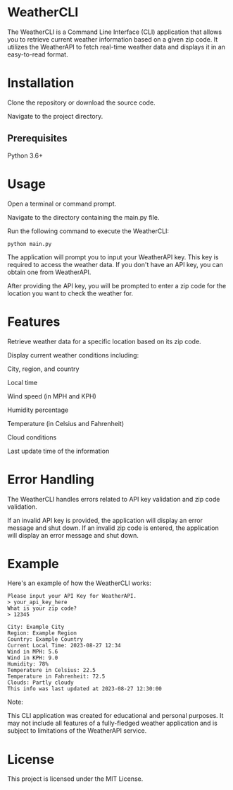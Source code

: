 # WeatherCLI
The WeatherCLI is a Command Line Interface (CLI) application that allows you to retrieve current weather information based on a given zip code. It utilizes the WeatherAPI to fetch real-time weather data and displays it in an easy-to-read format.

# Installation
Clone the repository or download the source code.

Navigate to the project directory.

## Prerequisites
Python 3.6+

# Usage
Open a terminal or command prompt.

Navigate to the directory containing the main.py file.

Run the following command to execute the WeatherCLI:

`python main.py`

The application will prompt you to input your WeatherAPI key. This key is required to access the weather data. If you don't have an API key, you can obtain one from WeatherAPI.

After providing the API key, you will be prompted to enter a zip code for the location you want to check the weather for.

# Features
Retrieve weather data for a specific location based on its zip code.

Display current weather conditions including:

City, region, and country

Local time

Wind speed (in MPH and KPH)

Humidity percentage

Temperature (in Celsius and Fahrenheit)

Cloud conditions

Last update time of the information

# Error Handling
The WeatherCLI handles errors related to API key validation and zip code validation.

If an invalid API key is provided, the application will display an error message and shut down.
If an invalid zip code is entered, the application will display an error message and shut down.
# Example
Here's an example of how the WeatherCLI works:

```
Please input your API Key for WeatherAPI.
> your_api_key_here
What is your zip code?
> 12345

City: Example City
Region: Example Region
Country: Example Country
Current Local Time: 2023-08-27 12:34
Wind in MPH: 5.6
Wind in KPH: 9.0
Humidity: 78%
Temperature in Celsius: 22.5
Temperature in Fahrenheit: 72.5
Clouds: Partly cloudy
This info was last updated at 2023-08-27 12:30:00
```
Note:

This CLI application was created for educational and personal purposes. It may not include all features of a fully-fledged weather application and is subject to limitations of the WeatherAPI service.

# License
This project is licensed under the MIT License.
